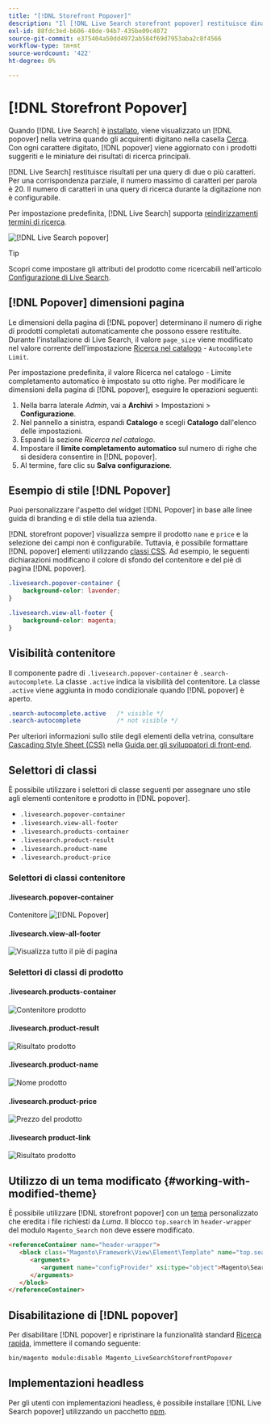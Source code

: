 ```yaml
---
title: "[!DNL Storefront Popover]"
description: "Il [!DNL Live Search storefront popover] restituisce dinamicamente i prodotti suggeriti e le miniature."
exl-id: 88fdc3ed-b606-40de-94b7-435be09c4072
source-git-commit: e375404a50dd4972ab584f69d7953aba2c8f4566
workflow-type: tm+mt
source-wordcount: '422'
ht-degree: 0%

---
```


# [!DNL Storefront Popover]

Quando [!DNL Live Search] è [installato](install.md), viene visualizzato un [!DNL popover] nella vetrina quando gli acquirenti digitano nella casella [Cerca](https://experienceleague.adobe.com/docs/commerce-admin/catalog/catalog/search/search.html#quick-search). Con ogni carattere digitato, [!DNL popover] viene aggiornato con i prodotti suggeriti e le miniature dei risultati di ricerca principali.

[!DNL Live Search] restituisce risultati per una query di due o più caratteri. Per una corrispondenza parziale, il numero massimo di caratteri per parola è 20. Il numero di caratteri in una query di ricerca durante la digitazione non è configurabile.

Per impostazione predefinita, [!DNL Live Search] supporta [reindirizzamenti termini di ricerca](https://experienceleague.adobe.com/docs/commerce-admin/catalog/catalog/search/search-terms.html).

![[!DNL Live Search popover]](assets/storefront-search-as-you-type.png)

>[!TIP]
>
>Scopri come impostare gli attributi del prodotto come ricercabili nell&#39;articolo [Configurazione di Live Search](workspace.md).

## [!DNL Popover] dimensioni pagina

Le dimensioni della pagina di [!DNL popover] determinano il numero di righe di prodotti completati automaticamente che possono essere restituite. Durante l&#39;installazione di Live Search, il valore `page_size` viene modificato nel valore corrente dell&#39;impostazione [Ricerca nel catalogo](https://experienceleague.adobe.com/docs/commerce-admin/config/catalog/catalog.html) - `Autocomplete Limit`.

Per impostazione predefinita, il valore Ricerca nel catalogo - Limite completamento automatico è impostato su otto righe. Per modificare le dimensioni della pagina di [!DNL popover], eseguire le operazioni seguenti:

1. Nella barra laterale *Admin*, vai a **Archivi** > Impostazioni > **Configurazione**.
1. Nel pannello a sinistra, espandi **Catalogo** e scegli **Catalogo** dall&#39;elenco delle impostazioni.
1. Espandi la sezione *Ricerca nel catalogo*.
1. Impostare il **limite completamento automatico** sul numero di righe che si desidera consentire in [!DNL popover].
1. Al termine, fare clic su **Salva configurazione**.

## Esempio di stile [!DNL Popover]

Puoi personalizzare l&#39;aspetto del widget [!DNL Popover] in base alle linee guida di branding e di stile della tua azienda.

[!DNL storefront popover] visualizza sempre il prodotto `name` e `price` e la selezione dei campi non è configurabile. Tuttavia, è possibile formattare [!DNL popover] elementi utilizzando [classi CSS](https://developer.adobe.com/commerce/frontend-core/guide/css/). Ad esempio, le seguenti dichiarazioni modificano il colore di sfondo del contenitore e del piè di pagina [!DNL popover].

```css
.livesearch.popover-container {
    background-color: lavender;
}

.livesearch.view-all-footer {
    background-color: magenta;
}
```

## Visibilità contenitore

Il componente padre di `.livesearch.popover-container` è `.search-autocomplete`.  La classe `.active` indica la visibilità del contenitore. La classe `.active` viene aggiunta in modo condizionale quando [!DNL popover] è aperto.

```css
.search-autocomplete.active   /* visible */
.search-autocomplete          /* not visible */
```

Per ulteriori informazioni sullo stile degli elementi della vetrina, consultare [Cascading Style Sheet (CSS)](https://developer.adobe.com/commerce/frontend-core/guide/css/) nella [Guida per gli sviluppatori di front-end](https://developer.adobe.com/commerce/frontend-core/guide/).

## Selettori di classi

È possibile utilizzare i selettori di classe seguenti per assegnare uno stile agli elementi contenitore e prodotto in [!DNL popover].

- `.livesearch.popover-container`
- `.livesearch.view-all-footer`
- `.livesearch.products-container`
- `.livesearch.product-result`
- `.livesearch.product-name`
- `.livesearch.product-price`

### Selettori di classi contenitore

#### .livesearch.popover-container

Contenitore ![[!DNL Popover]](assets/livesearch-popover-container.png)

#### .livesearch.view-all-footer

![Visualizza tutto il piè di pagina](assets/livesearch-view-all-footer.png)

### Selettori di classi di prodotto

#### .livesearch.products-container

![Contenitore prodotto](assets/livesearch-product-container.png)

#### .livesearch.product-result

![Risultato prodotto](assets/livesearch-product-result.png)

#### .livesearch.product-name

![Nome prodotto](assets/livesearch-product-name.png)

#### .livesearch.product-price

![Prezzo del prodotto](assets/livesearch-product-price.png)

#### .livesearch product-link

![Risultato prodotto](assets/livesearch-product-link.png)

## Utilizzo di un tema modificato {#working-with-modified-theme}

È possibile utilizzare [!DNL storefront popover] con un [tema](https://developer.adobe.com/commerce/frontend-core/guide/themes/) personalizzato che eredita i file richiesti da *Luma*. Il blocco `top.search` in `header-wrapper` del modulo `Magento_Search` non deve essere modificato.

```html
<referenceContainer name="header-wrapper">
   <block class="Magento\Framework\View\Element\Template" name="top.search" as="topSearch" template="Magento_Search::form.mini.phtml">
      <arguments>
         <argument name="configProvider" xsi:type="object">Magento\Search\ViewModel\ConfigProvider</argument>
      </arguments>
   </block>
</referenceContainer>
```

## Disabilitazione di [!DNL popover]

Per disabilitare [!DNL popover] e ripristinare la funzionalità standard [Ricerca rapida](https://experienceleague.adobe.com/docs/commerce-admin/catalog/catalog/search/search.html#quick-search), immettere il comando seguente:

```bash
bin/magento module:disable Magento_LiveSearchStorefrontPopover
```

## Implementazioni headless

Per gli utenti con implementazioni headless, è possibile installare [!DNL Live Search popover] utilizzando un pacchetto [npm](https://www.npmjs.com/package/@magento/ds-livesearch-storefront-utils).
